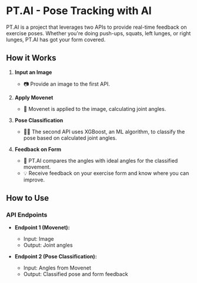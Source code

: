 # PT.AI - Pose Tracking with AI

PT.AI is a project that leverages two APIs to provide real-time feedback on exercise poses. Whether you're doing push-ups, squats, left lunges, or right lunges, PT.AI has got your form covered.

## How it Works

1. **Input an Image**
   - 📷 Provide an image to the first API.

2. **Apply Movenet**
   - 🤖 Movenet is applied to the image, calculating joint angles.

3. **Pose Classification**
   - 🏋️‍♂️ The second API uses XGBoost, an ML algorithm, to classify the pose based on calculated joint angles.

4. **Feedback on Form**
   - 🚀 PT.AI compares the angles with ideal angles for the classified movement.
   - 💡 Receive feedback on your exercise form and know where you can improve.

## How to Use

### API Endpoints

- **Endpoint 1 (Movenet):**
  - Input: Image
  - Output: Joint angles

- **Endpoint 2 (Pose Classification):**
  - Input: Angles from Movenet
  - Output: Classified pose and form feedback

